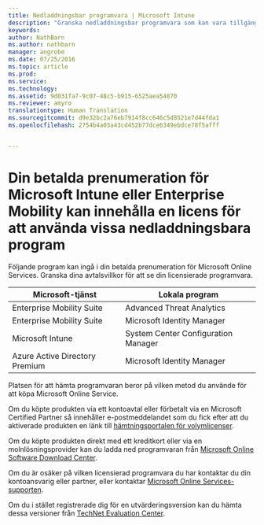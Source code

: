 ```yaml
---
title: Nedladdningsbar programvara | Microsoft Intune
description: "Granska nedladdningsbar programvara som kan vara tillgänglig med din Intune- eller EMS-prenumeration."
keywords: 
author: NathBarn
ms.author: nathbarn
manager: angrobe
ms.date: 07/25/2016
ms.topic: article
ms.prod: 
ms.service: 
ms.technology: 
ms.assetid: 9d031fa7-9c07-48c5-b915-6525aea54870
ms.reviewer: amyro
translationtype: Human Translation
ms.sourcegitcommit: d9e32bc2a76eb7914f8cc646c5d8521e7d44fda1
ms.openlocfilehash: 2754b4a03a43cd452b77dce6349ebdce78f5afff


---
```


# Din betalda prenumeration för Microsoft Intune eller Enterprise Mobility kan innehålla en licens för att använda vissa nedladdningsbara program

Följande program kan ingå i din betalda prenumeration för Microsoft Online Services. Granska dina avtalsvillkor för att se din licensierade programvara.

| **Microsoft-tjänst**    | **Lokala program**           |
| ------------- |-------------|
|Enterprise Mobility Suite |    Advanced Threat Analytics |
|Enterprise Mobility Suite |    Microsoft Identity Manager |
|Microsoft Intune | System Center Configuration Manager |
|Azure Active Directory Premium |   Microsoft Identity Manager |

Platsen för att hämta programvaran beror på vilken metod du använde för att köpa Microsoft Online Service.

Om du köpte produkten via ett kontoavtal eller förbetalt via en Microsoft Certified Partner så innehåller e-postmeddelandet som du fick efter att du aktiverade produkten en länk till [hämtningsportalen för volymlicenser](https://www.microsoft.com/Licensing/servicecenter/default.aspx).

Om du köpte produkten direkt med ett kreditkort eller via en molnlösningsprovider kan du ladda ned programvaran från [Microsoft Online Software Download Center](https://www.microsoft.com/online/downloads/HomeRealmDiscovery.aspx).

Om du är osäker på vilken licensierad programvara du har kontaktar du din kontoansvarig eller partner, eller kontaktar [Microsoft Online Services-supporten](https://technet.microsoft.com/en-us/dn932057.aspx).

Om du i stället registrerade dig för en utvärderingsversion kan du hämta dessa versioner från [TechNet Evaluation Center](https://www.microsoft.com/evalcenter/try).



<!--HONumber=Oct16_HO3-->


